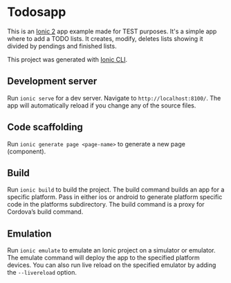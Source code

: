 # Todosapp

This is an [Ionic 2](https://github.com/driftyco/ionic) app example made for TEST purposes. It's a simple app where to add a TODO lists. It creates, modify, deletes lists showing it divided by pendings and finished lists.

This project was generated with [Ionic CLI](https://github.com/driftyco/ionic-cli).

## Development server
Run `ionic serve` for a dev server. Navigate to `http://localhost:8100/`. The app will automatically reload if you change any of the source files.

## Code scaffolding

Run `ionic generate page <page-name>` to generate a new page (component).

## Build

Run `ionic build` to build the project. The build command builds an app for a specific platform. Pass in either ios or android to generate platform specific code in the platforms subdirectory. The build command is a proxy for Cordova’s build command.

## Emulation

Run `ionic emulate` to emulate an Ionic project on a simulator or emulator. The emulate command will deploy the app to the specified platform devices. You can also run live reload on the specified emulator by adding the `--livereload` option.
